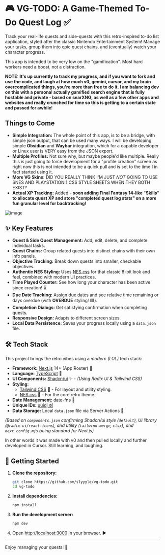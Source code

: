 # 🎮 VG-TODO: A Game-Themed To-Do Quest Log ✅

Track your real-life quests and side-quests with this retro-inspired to-do list application, styled after the classic Nintendo Entertainment System! Manage your tasks, group them into epic quest chains, and (eventually) watch your character progress.

This app is intended to be very low on the "gamification".  Most hard workers need a boost, not a distraction.  

**NOTE: It's up currently to track my progress, and if you want to fork and use the code, and laugh at how much v0, gemini, cursor, and my brain overcomplicated things, you're more than free to do it.  I am balancing dev on this with a personal actually gamified search engine that is fully hostable and private - based on searXNG, as well as a few other apps and websites and really crunched for time so this is getting to a certain state and passed for awhile!**

## Things to Come

*   **Simple Integration:** The whole point of this app, is to be a bridge, with simple json output, that can be used many ways.  I will be developing simple **Obsidian** and **Waybar** integration, which for a capable developer or Linux user is VERY easy from the JSON export.
*   **Multiple Profiles:** Not sure why, but maybe people'd like multiple.  Really this is just going to force development for a "profile creation" screen as right now this is not intended to be a quick pull and is set to the time I in fact started using it.  
*   **More VG Skins:** DID YOU REALLY THINK I'M JUST *NOT* GOING TO USE SNES AND PLAYSTATION 1 CSS STYLE SHEETS WHEN THEY BOTH EXIST?
*   **Actual XP Tracking:** Added - **soon adding Final Fantasy 14-like "Skills" to allocate quest XP and store "completed quest log stats" on a more fun granular level for backtracking!**

![image](https://github.com/user-attachments/assets/e2199e36-156c-4f35-a0cc-3c13c7f6e770)

## ✨ Key Features

*   **Quest & Side Quest Management:** Add, edit, delete, and complete individual tasks.
*   **Quest Chains:** Group related quests into distinct chains with their own info panels.
*   **Objective Tracking:** Break down quests into smaller, checkable objectives.
*   **Authentic NES Styling:** Uses [NES.css](https://nostalgic-css.github.io/NES.css/) for that classic 8-bit look and feel, combined with modern UI practices.
*   **Time Played Counter:** See how long your character has been active since creation! ⏳
*   **Due Date Tracking:** Assign due dates and see relative time remaining or days overdue (with **OVERDUE** styling! 🟥).
*   **Completion Dialogs:** Get satisfying confirmation when completing quests.
*   **Responsive Design:** Adapts to different screen sizes.
*   **Local Data Persistence:** Saves your progress locally using a `data.json` file.

## 🛠️ Tech Stack

This project brings the retro vibes using a *modern (LOL)* tech stack:

*   **Framework:** [Next.js](https://nextjs.org/) 14+ (App Router) 🚀
*   **Language:** [TypeScript](https://www.typescriptlang.org/) 🔷
*   **UI Components:** [Shadcn/ui](https://ui.shadcn.com/) ✨ - _(Using Radix UI & Tailwind CSS)_
*   **Styling:**
    *   [Tailwind CSS](https://tailwindcss.com/) 💨 - For layout and utility styling.
    *   [NES.css](https://nostalgic-css.github.io/NES.css/) 👾 - For the core retro theme.
*   **Date Management:** [date-fns](https://date-fns.org/) 📅
*   **Unique IDs:** [uuid](https://github.com/uuidjs/uuid) 🆔
*   **Data Storage:** Local `data.json` file via Server Actions 💾

*(Based on `components.json` confirming Shadcn/ui style (`default`), UI library (`@radix-ui/react-icons`), and utility (`tailwind-merge`, `clsx`), and `next.config.mjs` being standard for Next.js)*

In other words it was made with v0 and then pulled locally and further developed in Cursor.  Still learning, and laughing.

## 🚀 Getting Started

1.  **Clone the repository:**
    ```bash
    git clone https://github.com/slyyyle/vg-todo.git
    cd vg-todo
    ```
2.  **Install dependencies:**
    ```bash
    npm install
    ```
3.  **Run the development server:**
    ```bash
    npm dev
    ```
4.  Open [http://localhost:3000](http://localhost:3000) in your browser. ▶️

---

Enjoy managing your quests! 🎉
